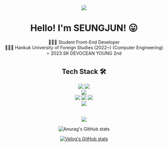 <div align = center>
  <img src="https://capsule-render.vercel.app/api?type=waving&color=gradient&height=300&section=header&text=SEUNGJUN&fontSize=90&descAlign=50&animation=fadeIn"/>
</div>

<div align = center>
  <h1> Hello! I'm SEUNGJUN! 😛 </h1>
</div>

<div align = center>
  🧑🏻‍💻 Student Front-End Developer<br>
  👨🏻‍🎓 Hankuk University of Foreign Studies (2022~) (Computer Engineering)<br>
  ⭐️ 2023 SK DEVOCEAN YOUNG 2nd
</div>



<div align = center>
  <h2> Tech Stack 🛠 </h2>
  <img src="https://img.shields.io/badge/C++-00599C?style=flat-square&logo=C%2B%2B&logoColor=white"/></a>
  <img src="https://img.shields.io/badge/Python-3776AB?style=flat-square&logo=Python&logoColor=white"/><br>
  <img src="https://img.shields.io/badge/Flutter-02569B?style=flat-square&logo=Flutter&logoColor=white"/><br>
  <img src="https://img.shields.io/badge/JavaScript-F7DF1E?style=flat-square&logo=JavaScript&logoColor=black"/> 
  <img src="https://img.shields.io/badge/React-61DAFB?style=flat-square&logo=React&logoColor=black"/>
  <img src="https://img.shields.io/badge/Tailwind CSS-06B6D4?style=flat-square&logo=Tailwind CSS&logoColor=white"/><br>
  <img src="https://img.shields.io/badge/Firebase-FFCA28?style=flat-square&logo=Firebase&logoColor=black"/>
</div><br><br>

<div align = center>
  <a href="https://hits.seeyoufarm.com"><img src="https://hits.seeyoufarm.com/api/count/incr/badge.svg?url=https%3A%2F%2Fgithub.com%2Fwhateveriiwant&count_bg=%230F193E&title_bg=%23555555&icon=react.svg&icon_color=%23E7E7E7&title=HITS&edge_flat=false"/></a>
  
  ![Anurag's GitHub stats](https://github-readme-stats.vercel.app/api?username=whateveriiwant&show_icons=true&theme=dracula)
<!--   [![Top Langs](https://github-readme-stats.vercel.app/api/top-langs/?username=whateveriiwant&layout=compact&hide=kotlin,Classic%20ASP)](https://github.com/anuraghazra/github-readme-stats)<br> -->
  [![Velog's GitHub stats](https://velog-readme-stats.vercel.app/api?name=jsj9620&color=dark)](http://velog.io/@jsj9620/)
</div>



  
